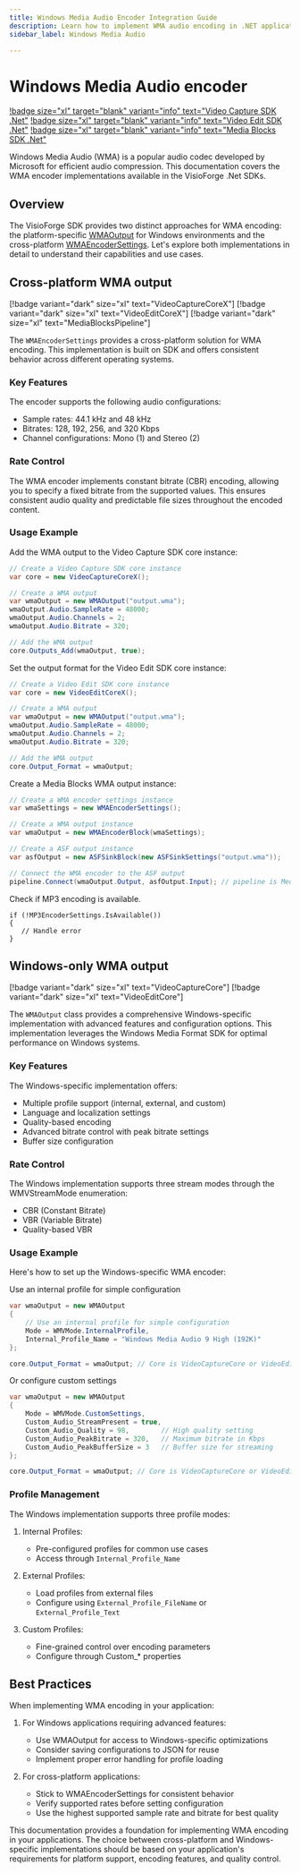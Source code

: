 ```yaml
---
title: Windows Media Audio Encoder Integration Guide
description: Learn how to implement WMA audio encoding in .NET applications with cross-platform and Windows-specific approaches. Includes code examples, bitrate controls, and best practices for audio encoding implementation.
sidebar_label: Windows Media Audio

---
```


# Windows Media Audio encoder

[!badge size="xl" target="blank" variant="info" text="Video Capture SDK .Net"](https://www.visioforge.com/video-capture-sdk-net) [!badge size="xl" target="blank" variant="info" text="Video Edit SDK .Net"](https://www.visioforge.com/video-edit-sdk-net) [!badge size="xl" target="blank" variant="info" text="Media Blocks SDK .Net"](https://www.visioforge.com/media-blocks-sdk-net)

Windows Media Audio (WMA) is a popular audio codec developed by Microsoft for efficient audio compression. This documentation covers the WMA encoder implementations available in the VisioForge .Net SDKs.

## Overview

The VisioForge SDK provides two distinct approaches for WMA encoding: the platform-specific [WMAOutput](https://api.visioforge.org/dotnet/api/VisioForge.Core.Types.Output.WMAOutput.html) for Windows environments and the cross-platform [WMAEncoderSettings](https://api.visioforge.org/dotnet/api/VisioForge.Core.Types.X.AudioEncoders.WMAEncoderSettings.html). Let's explore both implementations in detail to understand their capabilities and use cases.

## Cross-platform WMA output

[!badge variant="dark" size="xl" text="VideoCaptureCoreX"] [!badge variant="dark" size="xl" text="VideoEditCoreX"] [!badge variant="dark" size="xl" text="MediaBlocksPipeline"]

The `WMAEncoderSettings` provides a cross-platform solution for WMA encoding. This implementation is built on SDK and offers consistent behavior across different operating systems.

### Key Features

The encoder supports the following audio configurations:

- Sample rates: 44.1 kHz and 48 kHz
- Bitrates: 128, 192, 256, and 320 Kbps
- Channel configurations: Mono (1) and Stereo (2)

### Rate Control

The WMA encoder implements constant bitrate (CBR) encoding, allowing you to specify a fixed bitrate from the supported values. This ensures consistent audio quality and predictable file sizes throughout the encoded content.

### Usage Example

Add the WMA output to the Video Capture SDK core instance:

```csharp
// Create a Video Capture SDK core instance
var core = new VideoCaptureCoreX();

// Create a WMA output
var wmaOutput = new WMAOutput("output.wma");
wmaOutput.Audio.SampleRate = 48000;
wmaOutput.Audio.Channels = 2;
wmaOutput.Audio.Bitrate = 320;

// Add the WMA output
core.Outputs_Add(wmaOutput, true);
```

Set the output format for the Video Edit SDK core instance:

```csharp
// Create a Video Edit SDK core instance
var core = new VideoEditCoreX();

// Create a WMA output
var wmaOutput = new WMAOutput("output.wma");
wmaOutput.Audio.SampleRate = 48000;
wmaOutput.Audio.Channels = 2;
wmaOutput.Audio.Bitrate = 320;

// Add the WMA output
core.Output_Format = wmaOutput;
```

Create a Media Blocks WMA output instance:

```csharp
// Create a WMA encoder settings instance
var wmaSettings = new WMAEncoderSettings();

// Create a WMA output instance
var wmaOutput = new WMAEncoderBlock(wmaSettings);

// Create a ASF output instance
var asfOutput = new ASFSinkBlock(new ASFSinkSettings("output.wma"));

// Connect the WMA encoder to the ASF output
pipeline.Connect(wmaOutput.Output, asfOutput.Input); // pipeline is MediaBlocksPipeline
```

Check if MP3 encoding is available.

```
if (!MP3EncoderSettings.IsAvailable())
{
   // Handle error
}
```

## Windows-only WMA output

[!badge variant="dark" size="xl" text="VideoCaptureCore"] [!badge variant="dark" size="xl" text="VideoEditCore"]

The `WMAOutput` class provides a comprehensive Windows-specific implementation with advanced features and configuration options. This implementation leverages the Windows Media Format SDK for optimal performance on Windows systems.

### Key Features

The Windows-specific implementation offers:

- Multiple profile support (internal, external, and custom)
- Language and localization settings
- Quality-based encoding
- Advanced bitrate control with peak bitrate settings
- Buffer size configuration

### Rate Control

The Windows implementation supports three stream modes through the WMVStreamMode enumeration:

- CBR (Constant Bitrate)
- VBR (Variable Bitrate)
- Quality-based VBR

### Usage Example

Here's how to set up the Windows-specific WMA encoder:

Use an internal profile for simple configuration

```csharp
var wmaOutput = new WMAOutput
{
    // Use an internal profile for simple configuration
    Mode = WMVMode.InternalProfile,
    Internal_Profile_Name = "Windows Media Audio 9 High (192K)"
};

core.Output_Format = wmaOutput; // Core is VideoCaptureCore or VideoEditCore
```

Or configure custom settings

```csharp
var wmaOutput = new WMAOutput
{
    Mode = WMVMode.CustomSettings,
    Custom_Audio_StreamPresent = true,
    Custom_Audio_Quality = 98,        // High quality setting
    Custom_Audio_PeakBitrate = 320,   // Maximum bitrate in Kbps
    Custom_Audio_PeakBufferSize = 3   // Buffer size for streaming
};

core.Output_Format = wmaOutput; // Core is VideoCaptureCore or VideoEditCore
```

### Profile Management

The Windows implementation supports three profile modes:

1. Internal Profiles:
   - Pre-configured profiles for common use cases
   - Access through `Internal_Profile_Name`

2. External Profiles:
   - Load profiles from external files
   - Configure using `External_Profile_FileName` or `External_Profile_Text`

3. Custom Profiles:
   - Fine-grained control over encoding parameters
   - Configure through Custom_* properties

## Best Practices

When implementing WMA encoding in your application:

1. For Windows applications requiring advanced features:
   - Use WMAOutput for access to Windows-specific optimizations
   - Consider saving configurations to JSON for reuse
   - Implement proper error handling for profile loading

2. For cross-platform applications:
   - Stick to WMAEncoderSettings for consistent behavior
   - Verify supported rates before setting configuration
   - Use the highest supported sample rate and bitrate for best quality

This documentation provides a foundation for implementing WMA encoding in your applications. The choice between cross-platform and Windows-specific implementations should be based on your application's requirements for platform support, encoding features, and quality control.
